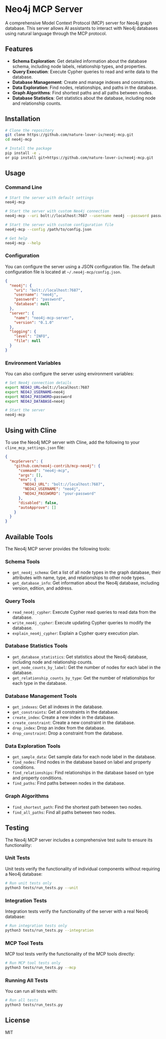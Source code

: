# Neo4j MCP Server

A comprehensive Model Context Protocol (MCP) server for Neo4j graph database. This server allows AI assistants to interact with Neo4j databases using natural language through the MCP protocol.

## Features

- **Schema Exploration**: Get detailed information about the database schema, including node labels, relationship types, and properties.
- **Query Execution**: Execute Cypher queries to read and write data to the database.
- **Database Management**: Create and manage indexes and constraints.
- **Data Exploration**: Find nodes, relationships, and paths in the database.
- **Graph Algorithms**: Find shortest paths and all paths between nodes.
- **Database Statistics**: Get statistics about the database, including node and relationship counts.

## Installation

```bash
# Clone the repository
git clone https://github.com/nature-lover-iv/neo4j-mcp.git
cd neo4j-mcp

# Install the package
pip install -e .
or pip install git+https://github.com/nature-lover-iv/neo4j-mcp.git
```

## Usage

### Command Line

```bash
# Start the server with default settings
neo4j-mcp

# Start the server with custom Neo4j connection
neo4j-mcp --uri bolt://localhost:7687 --username neo4j --password password

# Start the server with custom configuration file
neo4j-mcp --config /path/to/config.json

# Get help
neo4j-mcp --help
```

### Configuration

You can configure the server using a JSON configuration file. The default configuration file is located at `~/.neo4j-mcp/config.json`.

```json
{
  "neo4j": {
    "uri": "bolt://localhost:7687",
    "username": "neo4j",
    "password": "password",
    "database": null
  },
  "server": {
    "name": "neo4j-mcp-server",
    "version": "0.1.0"
  },
  "logging": {
    "level": "INFO",
    "file": null
  }
}
```

### Environment Variables

You can also configure the server using environment variables:

```bash
# Set Neo4j connection details
export NEO4J_URL=bolt://localhost:7687
export NEO4J_USERNAME=neo4j
export NEO4J_PASSWORD=password
export NEO4J_DATABASE=neo4j

# Start the server
neo4j-mcp
```

## Using with Cline

To use the Neo4j MCP server with Cline, add the following to your `cline_mcp_settings.json` file:

```json
{
  "mcpServers": {
    "github.com/neo4j-contrib/mcp-neo4j": {
      "command": "neo4j-mcp",
      "args": [],
      "env": {
        "NEO4J_URL": "bolt://localhost:7687",
        "NEO4J_USERNAME": "neo4j",
        "NEO4J_PASSWORD": "your-password"
      },
      "disabled": false,
      "autoApprove": []
    }
  }
}
```

## Available Tools

The Neo4j MCP server provides the following tools:

### Schema Tools

- `get_neo4j_schema`: Get a list of all node types in the graph database, their attributes with name, type, and relationships to other node types.
- `get_database_info`: Get information about the Neo4j database, including version, edition, and address.

### Query Tools

- `read_neo4j_cypher`: Execute Cypher read queries to read data from the database.
- `write_neo4j_cypher`: Execute updating Cypher queries to modify the database.
- `explain_neo4j_cypher`: Explain a Cypher query execution plan.

### Database Statistics Tools

- `get_database_statistics`: Get statistics about the Neo4j database, including node and relationship counts.
- `get_node_counts_by_label`: Get the number of nodes for each label in the database.
- `get_relationship_counts_by_type`: Get the number of relationships for each type in the database.

### Database Management Tools

- `get_indexes`: Get all indexes in the database.
- `get_constraints`: Get all constraints in the database.
- `create_index`: Create a new index in the database.
- `create_constraint`: Create a new constraint in the database.
- `drop_index`: Drop an index from the database.
- `drop_constraint`: Drop a constraint from the database.

### Data Exploration Tools

- `get_sample_data`: Get sample data for each node label in the database.
- `find_nodes`: Find nodes in the database based on label and property conditions.
- `find_relationships`: Find relationships in the database based on type and property conditions.
- `find_paths`: Find paths between nodes in the database.

### Graph Algorithms

- `find_shortest_path`: Find the shortest path between two nodes.
- `find_all_paths`: Find all paths between two nodes.

## Testing

The Neo4j MCP server includes a comprehensive test suite to ensure its functionality:

### Unit Tests

Unit tests verify the functionality of individual components without requiring a Neo4j database:

```bash
# Run unit tests only
python3 tests/run_tests.py --unit
```

### Integration Tests

Integration tests verify the functionality of the server with a real Neo4j database:

```bash
# Run integration tests only
python3 tests/run_tests.py --integration
```

### MCP Tool Tests

MCP tool tests verify the functionality of the MCP tools directly:

```bash
# Run MCP tool tests only
python3 tests/run_tests.py --mcp
```

### Running All Tests

You can run all tests with:

```bash
# Run all tests
python3 tests/run_tests.py
```

## License

MIT
